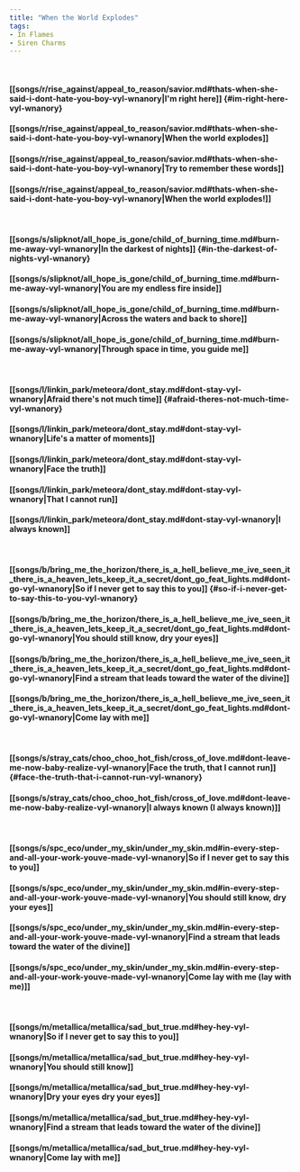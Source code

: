 ```yaml
---
title: "When the World Explodes"
tags:
- In Flames
- Siren Charms
---
```

&nbsp;
#### [[songs/r/rise_against/appeal_to_reason/savior.md#thats-when-she-said-i-dont-hate-you-boy-vyl-wnanory|I'm right here]] {#im-right-here-vyl-wnanory}
#### [[songs/r/rise_against/appeal_to_reason/savior.md#thats-when-she-said-i-dont-hate-you-boy-vyl-wnanory|When the world explodes]]
#### [[songs/r/rise_against/appeal_to_reason/savior.md#thats-when-she-said-i-dont-hate-you-boy-vyl-wnanory|Try to remember these words]]
#### [[songs/r/rise_against/appeal_to_reason/savior.md#thats-when-she-said-i-dont-hate-you-boy-vyl-wnanory|When the world explodes!]]
&nbsp;
#### [[songs/s/slipknot/all_hope_is_gone/child_of_burning_time.md#burn-me-away-vyl-wnanory|In the darkest of nights]] {#in-the-darkest-of-nights-vyl-wnanory}
#### [[songs/s/slipknot/all_hope_is_gone/child_of_burning_time.md#burn-me-away-vyl-wnanory|You are my endless fire inside]]
#### [[songs/s/slipknot/all_hope_is_gone/child_of_burning_time.md#burn-me-away-vyl-wnanory|Across the waters and back to shore]]
#### [[songs/s/slipknot/all_hope_is_gone/child_of_burning_time.md#burn-me-away-vyl-wnanory|Through space in time, you guide me]]
&nbsp;
#### [[songs/l/linkin_park/meteora/dont_stay.md#dont-stay-vyl-wnanory|Afraid there's not much time]] {#afraid-theres-not-much-time-vyl-wnanory}
#### [[songs/l/linkin_park/meteora/dont_stay.md#dont-stay-vyl-wnanory|Life's a matter of moments]]
#### [[songs/l/linkin_park/meteora/dont_stay.md#dont-stay-vyl-wnanory|Face the truth]]
#### [[songs/l/linkin_park/meteora/dont_stay.md#dont-stay-vyl-wnanory|That I cannot run]]
#### [[songs/l/linkin_park/meteora/dont_stay.md#dont-stay-vyl-wnanory|I always known]]
&nbsp;
#### [[songs/b/bring_me_the_horizon/there_is_a_hell_believe_me_ive_seen_it_there_is_a_heaven_lets_keep_it_a_secret/dont_go_feat_lights.md#dont-go-vyl-wnanory|So if I never get to say this to you]] {#so-if-i-never-get-to-say-this-to-you-vyl-wnanory}
#### [[songs/b/bring_me_the_horizon/there_is_a_hell_believe_me_ive_seen_it_there_is_a_heaven_lets_keep_it_a_secret/dont_go_feat_lights.md#dont-go-vyl-wnanory|You should still know, dry your eyes]]
#### [[songs/b/bring_me_the_horizon/there_is_a_hell_believe_me_ive_seen_it_there_is_a_heaven_lets_keep_it_a_secret/dont_go_feat_lights.md#dont-go-vyl-wnanory|Find a stream that leads toward the water of the divine]]
#### [[songs/b/bring_me_the_horizon/there_is_a_hell_believe_me_ive_seen_it_there_is_a_heaven_lets_keep_it_a_secret/dont_go_feat_lights.md#dont-go-vyl-wnanory|Come lay with me]]
&nbsp;
#### [[songs/s/stray_cats/choo_choo_hot_fish/cross_of_love.md#dont-leave-me-now-baby-realize-vyl-wnanory|Face the truth, that I cannot run]] {#face-the-truth-that-i-cannot-run-vyl-wnanory}
#### [[songs/s/stray_cats/choo_choo_hot_fish/cross_of_love.md#dont-leave-me-now-baby-realize-vyl-wnanory|I always known (I always known)]]
&nbsp;
#### [[songs/s/spc_eco/under_my_skin/under_my_skin.md#in-every-step-and-all-your-work-youve-made-vyl-wnanory|So if I never get to say this to you]]
#### [[songs/s/spc_eco/under_my_skin/under_my_skin.md#in-every-step-and-all-your-work-youve-made-vyl-wnanory|You should still know, dry your eyes]]
#### [[songs/s/spc_eco/under_my_skin/under_my_skin.md#in-every-step-and-all-your-work-youve-made-vyl-wnanory|Find a stream that leads toward the water of the divine]]
#### [[songs/s/spc_eco/under_my_skin/under_my_skin.md#in-every-step-and-all-your-work-youve-made-vyl-wnanory|Come lay with me (lay with me)]]
&nbsp;
#### [[songs/m/metallica/metallica/sad_but_true.md#hey-hey-vyl-wnanory|So if I never get to say this to you]]
#### [[songs/m/metallica/metallica/sad_but_true.md#hey-hey-vyl-wnanory|You should still know]]
#### [[songs/m/metallica/metallica/sad_but_true.md#hey-hey-vyl-wnanory|Dry your eyes  dry your eyes]]
#### [[songs/m/metallica/metallica/sad_but_true.md#hey-hey-vyl-wnanory|Find a stream that leads toward the water of the divine]]
#### [[songs/m/metallica/metallica/sad_but_true.md#hey-hey-vyl-wnanory|Come lay with me]]
